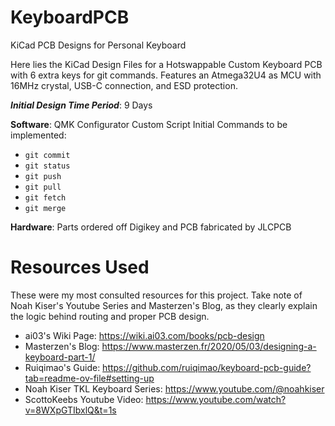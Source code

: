 # KeyboardPCB
KiCad PCB Designs for Personal Keyboard

Here lies the KiCad Design Files for a Hotswappable Custom Keyboard PCB with 6 extra keys for git commands. Features an Atmega32U4 as MCU with 16MHz crystal, USB-C connection, and ESD protection.

_**Initial Design Time Period**_: 9 Days

**Software**: QMK Configurator Custom Script
Initial Commands to be implemented:
- `git commit`
- `git status`
- `git push`
- `git pull`
- `git fetch`
- `git merge`

**Hardware**: Parts ordered off Digikey and PCB fabricated by JLCPCB

# Resources Used
These were my most consulted resources for this project. Take note of Noah Kiser's Youtube Series and Masterzen's Blog, as they clearly explain the logic behind routing and proper PCB design. 

- ai03's Wiki Page: https://wiki.ai03.com/books/pcb-design
- Masterzen's Blog: https://www.masterzen.fr/2020/05/03/designing-a-keyboard-part-1/
- Ruiqimao's Guide: https://github.com/ruiqimao/keyboard-pcb-guide?tab=readme-ov-file#setting-up
- Noah Kiser TKL Keyboard Series: https://www.youtube.com/@noahkiser
- ScottoKeebs Youtube Video: https://www.youtube.com/watch?v=8WXpGTIbxlQ&t=1s

